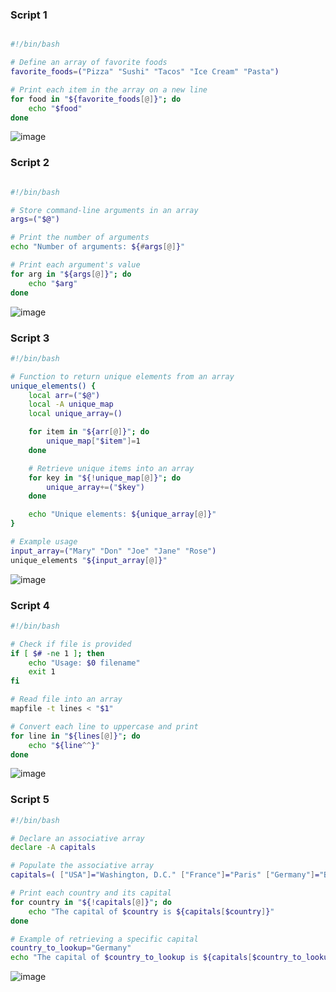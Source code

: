 





### Script 1
```bash

#!/bin/bash

# Define an array of favorite foods
favorite_foods=("Pizza" "Sushi" "Tacos" "Ice Cream" "Pasta")

# Print each item in the array on a new line
for food in "${favorite_foods[@]}"; do
    echo "$food"
done
```
![image](https://github.com/user-attachments/assets/5cdf9d6c-8f15-4982-9f75-7bbdd7548232)


### Script 2
```bash

#!/bin/bash

# Store command-line arguments in an array
args=("$@")

# Print the number of arguments
echo "Number of arguments: ${#args[@]}"

# Print each argument's value
for arg in "${args[@]}"; do
    echo "$arg"
done

```
![image](https://github.com/user-attachments/assets/ee38d5ee-6ca5-4b1e-b129-d517e026db70)

### Script 3
```bash
#!/bin/bash

# Function to return unique elements from an array
unique_elements() {
    local arr=("$@")
    local -A unique_map
    local unique_array=()

    for item in "${arr[@]}"; do
        unique_map["$item"]=1
    done

    # Retrieve unique items into an array
    for key in "${!unique_map[@]}"; do
        unique_array+=("$key")
    done

    echo "Unique elements: ${unique_array[@]}"
}

# Example usage
input_array=("Mary" "Don" "Joe" "Jane" "Rose")
unique_elements "${input_array[@]}"

```
![image](https://github.com/user-attachments/assets/3a76ff7d-2beb-4782-97e4-85dec7497d75)


### Script 4
``` bash
#!/bin/bash

# Check if file is provided
if [ $# -ne 1 ]; then
    echo "Usage: $0 filename"
    exit 1
fi

# Read file into an array
mapfile -t lines < "$1"

# Convert each line to uppercase and print
for line in "${lines[@]}"; do
    echo "${line^^}"
done
```
![image](https://github.com/user-attachments/assets/f2489fb6-9b0b-45be-8bb1-91a36964b30e)

### Script 5
``` bash
#!/bin/bash

# Declare an associative array
declare -A capitals

# Populate the associative array
capitals=( ["USA"]="Washington, D.C." ["France"]="Paris" ["Germany"]="Berlin" ["Japan"]="Tokyo" )

# Print each country and its capital
for country in "${!capitals[@]}"; do
    echo "The capital of $country is ${capitals[$country]}"
done

# Example of retrieving a specific capital
country_to_lookup="Germany"
echo "The capital of $country_to_lookup is ${capitals[$country_to_lookup]}"

```

![image](https://github.com/user-attachments/assets/2dd886f2-617e-4d78-97de-677b6bda3f27)

